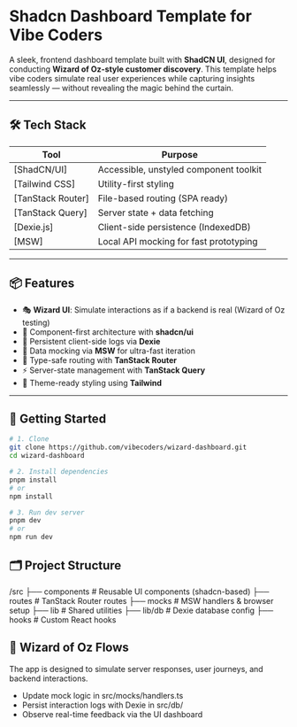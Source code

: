 # Shadcn Dashboard Template for Vibe Coders

A sleek, frontend dashboard template built with **ShadCN UI**, designed for conducting **Wizard of Oz-style customer discovery**. This template helps vibe coders simulate real user experiences while capturing insights seamlessly — without revealing the magic behind the curtain.

---

## 🛠 Tech Stack

| Tool             | Purpose                                |
|------------------|----------------------------------------|
| [ShadCN/UI]      | Accessible, unstyled component toolkit |
| [Tailwind CSS]   | Utility-first styling                  |
| [TanStack Router]| File-based routing (SPA ready)         |
| [TanStack Query] | Server state + data fetching           |
| [Dexie.js]       | Client-side persistence (IndexedDB)    |
| [MSW]            | Local API mocking for fast prototyping |

---

## 📦 Features

- 🎭 **Wizard UI**: Simulate interactions as if a backend is real (Wizard of Oz testing)
- 🧱 Component-first architecture with **shadcn/ui**
- 📂 Persistent client-side logs via **Dexie**
- 🔌 Data mocking via **MSW** for ultra-fast iteration
- 🧭 Type-safe routing with **TanStack Router**
- ⚡ Server-state management with **TanStack Query**
- 🎨 Theme-ready styling using **Tailwind**

---

## 🚀 Getting Started

```bash
# 1. Clone
git clone https://github.com/vibecoders/wizard-dashboard.git
cd wizard-dashboard

# 2. Install dependencies
pnpm install
# or
npm install

# 3. Run dev server
pnpm dev
# or
npm run dev
```

## 🗂 Project Structure
/src
├── components       # Reusable UI components (shadcn-based)
├── routes           # TanStack Router routes
├── mocks            # MSW handlers & browser setup
├── lib              # Shared utilities
├── lib/db           # Dexie database config
├── hooks            # Custom React hooks


## 🧪 Wizard of Oz Flows
The app is designed to simulate server responses, user journeys, and backend interactions.

- Update mock logic in src/mocks/handlers.ts
- Persist interaction logs with Dexie in src/db/
- Observe real-time feedback via the UI dashboard

